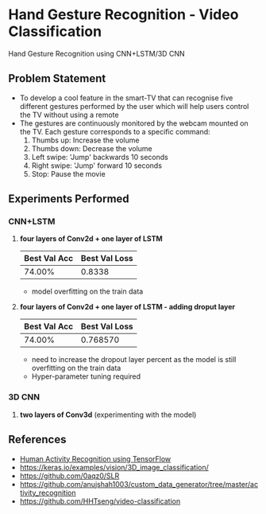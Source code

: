 # Hand Gesture Recognition - Video Classification
 Hand Gesture Recognition using CNN+LSTM/3D CNN

## Problem Statement
- To develop a cool feature in the smart-TV that can recognise five different gestures performed by the user which will help users control the TV without using a remote
- The gestures are continuously monitored by the webcam mounted on the TV. Each gesture corresponds to a specific command:
   1. Thumbs up:  Increase the volume
   2. Thumbs down: Decrease the volume
   3. Left swipe: 'Jump' backwards 10 seconds
   4. Right swipe: 'Jump' forward 10 seconds  
   5. Stop: Pause the movie
 
## Experiments Performed

### CNN+LSTM

1. **four layers of Conv2d + one layer of LSTM**

   | Best Val Acc  | Best Val Loss  |
   | ------------- | -------------- | 
   | 74.00%        | 0.8338         |

   - model overfitting on the train data

2. **four layers of Conv2d + one layer of LSTM - adding droput layer**  

   | Best Val Acc  | Best Val Loss  |
   | ------------- | -------------- |
   | 74.00%        | 0.768570       |

   - need to increase the dropout layer percent as the model is still overfitting on the train data
   - Hyper-parameter tuning required

### 3D CNN

1. **two layers of Conv3d**
   (experimenting with the model)

   
## References

- [Human Activity Recognition using TensorFlow](https://youtu.be/QmtSkq3DYko)
- https://keras.io/examples/vision/3D_image_classification/
- https://github.com/0aqz0/SLR
- https://github.com/anujshah1003/custom_data_generator/tree/master/activity_recognition
- https://github.com/HHTseng/video-classification
